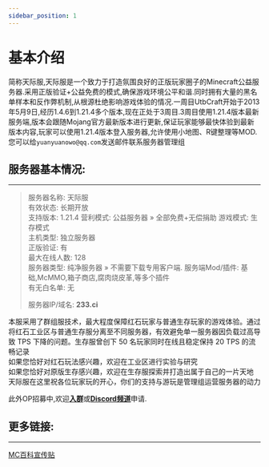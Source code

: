 ```yaml
---
sidebar_position: 1
---
```


# 基本介绍

简称天际服,天际服是一个致力于打造氛围良好的正版玩家圈子的Minecraft公益服务器.采用正版验证+公益免费的模式,确保游戏环境公平和谐.同时拥有大量的黑名单样本和反作弊机制,从根源杜绝影响游戏体验的情况.一周目UtbCraft开始于2013年5月9日,经历1.4.6到1.21.4多个版本,现在正处于3周目.3周目使用1.21.4版本最新服务端,版本会跟随Mojang官方最新版本进行更新,保证玩家能够最快体验到最新版本内容,玩家可以使用1.21.4版本登入服务器,允许使用小地图、R键整理等MOD.  
您可以给`yuanyuanowo@qq.com`发送邮件联系服务器管理组

## 服务器基本情况:  
----


>    服务器名称:	天际服  
>    有效状态:	长期开放  
>    支持版本:	1.21.4
>    营利模式:	公益服务器 » 全部免费+无偿捐助 
>    游戏模式:	生存模式  
>    主机类型:	独立服务器  
>    正版验证:	有  
>    最大在线人数:	128  
>    服务器类型:	纯净服务器 » 不需要下载专用客户端. 
>    服务端Mod/插件:	基础,McMMO,箱子商店,腐肉烧皮革,等多个插件  
>    有无白名单:	无  
>      
>    服务器IP/域名:	**233.ci**

本服采用了群组服技术，最大程度保障红石玩家与普通生存玩家的游戏体验。通过将红石工业区与普通生存服分离至不同服务器，有效避免单一服务器因负载过高导致 TPS 下降的问题。生存服曾创下 50 名玩家同时在线且稳定保持 20 TPS 的流畅记录  
如果您恰好对红石玩法感兴趣，欢迎在工业区进行实验与研究  
如果您恰好对原版生存感兴趣，欢迎在生存服探索并打造出属于自己的一片天地  
天际服在这里祝各位玩家玩的开心，你们的支持与游玩是管理组运营服务器的动力  
  
此外OP招募中,欢迎[**入群**](https://jq.qq.com/?_wv=1027&k=ZHIBqXTe)或[**Discord频道**](https://discord.gg/8xH2a3vbnH)申请.     
## 更多链接:
----  
[MC百科宣传贴](https://play.mcmod.cn/sv20186348.html)  




